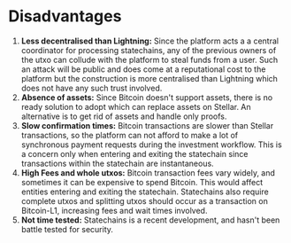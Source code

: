 # Disadvantages

1. **Less decentralised than Lightning:** Since the platform acts a a central coordinator for processing statechains, any of the previous owners of the utxo can collude with the platform to steal funds from a user. Such an attack will be public and does come at a reputational cost to the platform but the construction is more centralised than Lightning which does not have any such trust involved.
2. **Absence of assets:** Since Bitcoin doesn't support assets, there is no ready solution to adopt which can replace assets on Stellar. An alternative is to get rid of assets and handle only proofs.
3. **Slow confirmation times:** Bitcoin transactions are slower than Stellar transactions, so the platform can not afford to make a lot of synchronous payment requests during the investment workflow. This is a concern only when entering and exiting the statechain since transactions within the statechain are instantaneous.
4. **High Fees and whole utxos:** Bitcoin transaction fees vary widely, and sometimes it can be expensive to spend Bitcoin. This would affect entities entering and exiting the statechain. Statechains also require complete utxos and splitting utxos should occur as a transaction on Bitcoin-L1, increasing fees and wait times involved.
5. **Not time tested:** Statechains is a recent development, and hasn't been battle tested for security.

